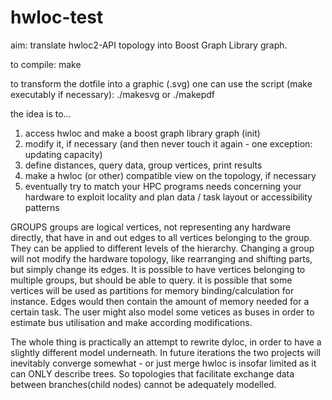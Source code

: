 # hwloc-test
aim: translate hwloc2-API topology into Boost Graph Library graph.

to compile:
make

to transform the dotfile into a graphic (.svg) one can use the script (make executably if necessary):
./makesvg
or ./makepdf

the idea is to...
1) access hwloc and make a boost graph library graph (init)
2) modify it, if necessary (and then never touch it again -  one exception: updating capacity) 
3) define distances, query data, group vertices, print results
4) make a hwloc (or other) compatible view on the topology, if necessary
5) eventually try to match your HPC programs needs concerning your hardware to exploit locality and plan data / task layout or accessibility patterns

GROUPS
groups are logical vertices, not representing any hardware directly, that have in and out edges to all vertices belonging to the group. They can be applied to different levels of the hierarchy.
Changing a group will not modify the hardware topology, like rearranging and shifting parts, but simply change its edges.
It is possible to have vertices belonging to multiple groups, but should be able to query.
it is possible that some vertices will be used as partitions for memory binding/calculation for instance. Edges would then contain the amount of memory needed for a certain task.
The user might also model some vetices as buses in order to estimate bus utilisation and make according modifications.

The whole thing is practically an attempt to rewrite dyloc, in order to have a slightly different model underneath. In future iterations the two projects will inevitably converge somewhat - or just merge
hwloc is insofar limited as it can ONLY describe trees. So topologies that facilitate exchange data between branches(child nodes) cannot be adequately modelled.
